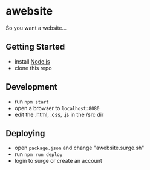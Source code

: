 # awebsite

So you want a website...

## Getting Started

* install [Node.js](https://nodejs.org/en/)
* clone this repo

## Development

* run `npm start`
* open a browser to `localhost:8080`
* edit the .html, .css, .js in the /src dir

## Deploying

* open `package.json` and change "awebsite.surge.sh"
* run `npm run deploy`
* login to surge or create an account
